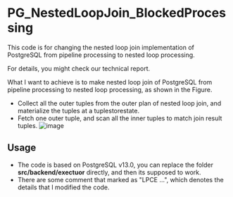 # PG_NestedLoopJoin_BlockedProcessing
This code is for changing the nested loop join implementation of PostgreSQL from pipeline processing to nested loop processing.



For details, you might check our technical report.



 What I want to achieve is to make nested loop join of PostgreSQL from pipeline processing to nested loop processing, as shown in the Figure.
 * Collect all the outer tuples from the outer plan of nested loop join, and materialize the tuples at a tuplestorestate.
 * Fetch one outer tuple, and scan all the inner tuples to match join result tuples.
![image](https://user-images.githubusercontent.com/52020936/155877242-6c00f05a-5223-4fd4-b1fc-03f4a43ca24d.png)



## Usage
 * The code is based on PostgreSQL v13.0, you can replace the folder **src/backend/exectuor** directly, and then its supposed to work. 
 * There are some comment that marked as "LPCE ...", which denotes the details that I modified the code.





